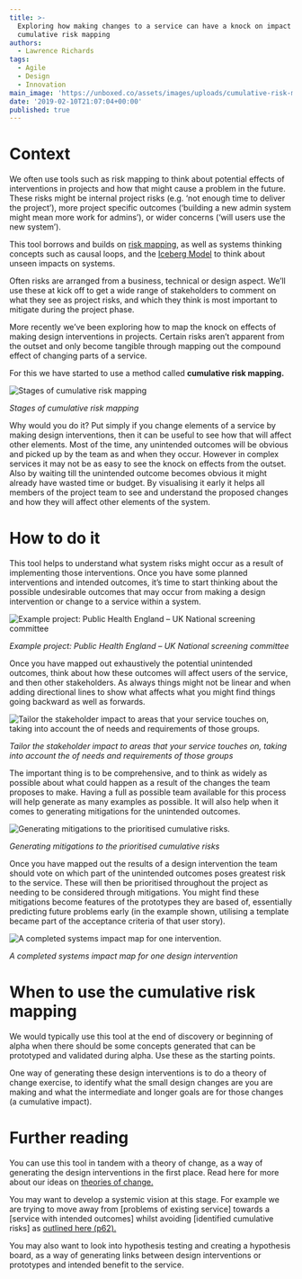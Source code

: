 ```yaml
---
title: >-
  Exploring how making changes to a service can have a knock on impact using
  cumulative risk mapping
authors:
  - Lawrence Richards
tags:
  - Agile
  - Design
  - Innovation
main_image: 'https://unboxed.co/assets/images/uploads/cumulative-risk-mapping-cover-2x.jpg'
date: '2019-02-10T21:07:04+00:00'
published: true
---
```

# Context

We often use tools such as risk mapping to think about potential effects of interventions in projects and how that might cause a problem in the future. These risks might be internal project risks (e.g. ‘not enough time to deliver the project’), more project specific outcomes (‘building a new admin system might mean more work for admins’), or wider concerns (‘will users use the new system’).

This tool borrows and builds on [risk mapping](https://medium.muz.li/how-design-thinking-will-fix-design-thinking-5ce735b4c029), as well as systems thinking concepts such as causal loops, and the [Iceberg Model](http://www.ascd.org/ASCD/pdf/journals/ed_lead/el200910_kohm_iceberg.pdf) to think about unseen impacts on systems.

Often risks are arranged from a business, technical or design aspect. We’ll use these at kick off to get a wide range of stakeholders to comment on what they see as project risks, and which they think is most important to mitigate during the project phase.

More recently we’ve been exploring how to map the knock on effects of making design interventions in projects. Certain risks aren’t apparent from the outset and only become tangible through mapping out the compound effect of changing parts of a service.

For this we have started to use a method called **cumulative risk mapping.**

![Stages of cumulative risk mapping](/assets/images/uploads/cumulative-risk-mapping-1-2x.jpg)

*Stages of cumulative risk mapping*

Why would you do it? Put simply if you change elements of a service by making design interventions, then it can be useful to see how that will affect other elements. Most of the time, any unintended outcomes will be obvious and picked up by the team as and when they occur. However in complex services it may not be as easy to see the knock on effects from the outset. Also by waiting till the unintended outcome becomes obvious it might already have wasted time or budget. By visualising it early it helps all members of the project team to see and understand the proposed changes and how they will affect other elements of the system. 

# How to do it

This tool helps to understand what system risks might occur as a result of implementing those interventions. Once you have some planned interventions and intended outcomes, it’s time to start thinking about the possible undesirable outcomes that may occur from making a design intervention or change to a service within a system. 

![Example project: Public Health England – UK National screening committee](/assets/images/uploads/cumulative-risk-mapping-3.1-2x.jpg)

*Example project: Public Health England – UK National screening committee*

Once you have mapped out exhaustively the potential unintended outcomes, think about how these outcomes will affect users of the service, and then other stakeholders. As always things might not be linear and when adding directional lines to show what affects what you might find things going backward as well as forwards. 

![Tailor the stakeholder impact to areas that your service touches on, taking into account the of needs and requirements of those groups.](/assets/images/uploads/cumulative-risk-mapping-2-2x.jpg)

*Tailor the stakeholder impact to areas that your service touches on, taking into account the of needs and requirements of those groups*

The important thing is to be comprehensive, and to think as widely as possible about what could happen as a result of the changes the team proposes to make. Having a full as possible team available for this process will help generate as many examples as possible. It will also help when it comes to generating mitigations for the unintended outcomes.

![Generating mitigations to the prioritised cumulative risks.](/assets/images/uploads/cumulative-risk-mapping-4.1-2x.jpg)

*Generating mitigations to the prioritised cumulative risks*

Once you have mapped out the results of a design intervention the team should vote on which part of the unintended outcomes poses greatest risk to the service. These will then be prioritised throughout the project as needing to be considered through mitigations. You might find these mitigations become features of the prototypes they are based of, essentially predicting future problems early (in the example shown, utilising a template became part of the acceptance criteria of that user story).

![A completed systems impact map for one intervention.](/assets/images/uploads/cumulative-risk-mapping-5-2x.jpg)

*A completed systems impact map for one design intervention*

# When to use the cumulative risk mapping

We would typically use this tool at the end of discovery or beginning of alpha when there should be some concepts generated that can be prototyped and validated during alpha. Use these as the starting points. 

One way of generating these design interventions is to do a theory of change exercise, to identify what the small design changes are you are making and what the intermediate and longer goals are for those changes (a cumulative impact). 

# Further reading

You can use this tool in tandem with a theory of change, as a way of generating the design interventions in the first place. Read here for more about our ideas on [theories of change.](https://unboxed.co/blog/designing-for-impact-with-theories-of-change/) 

You may want to develop a systemic vision at this stage. For example we are trying to move away from \[problems of existing service] towards a \[service with intended outcomes] whilst avoiding \[identified cumulative risks] as [outlined here (p62).](https://docs.kumu.io/content/Workbook-012617.pdf)

You may also want to look into hypothesis testing and creating a hypothesis board, as a way of generating links between design interventions or prototypes and intended benefit to the service.
